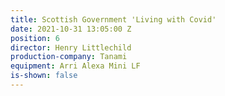 ```yaml
---
title: Scottish Government 'Living with Covid'
date: 2021-10-31 13:05:00 Z
position: 6
director: Henry Littlechild
production-company: Tanami
equipment: Arri Alexa Mini LF
is-shown: false
---
```


